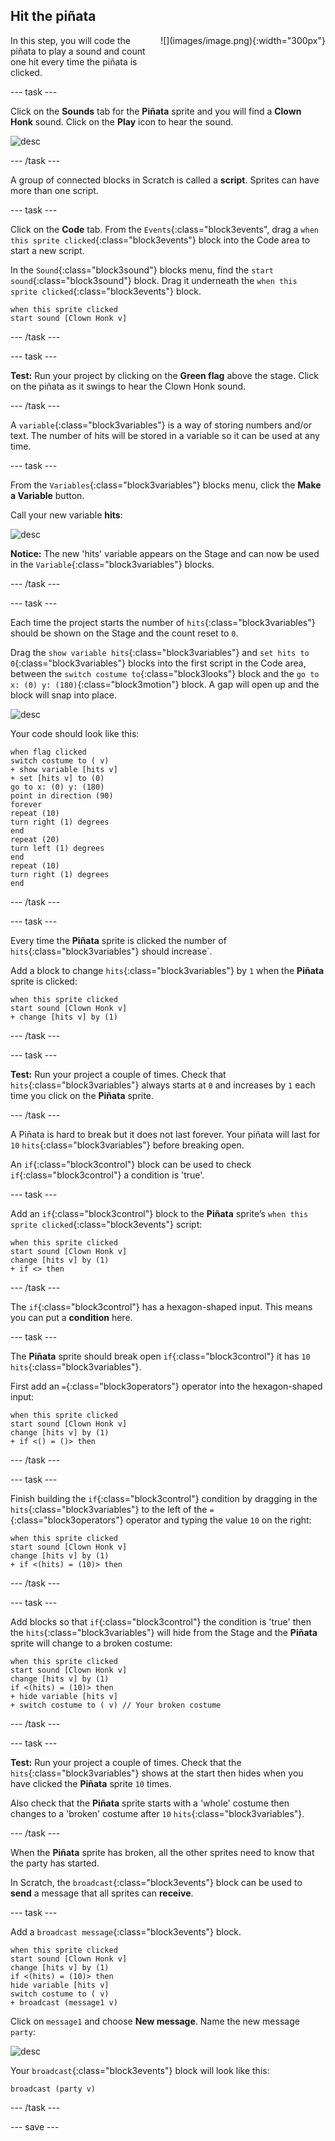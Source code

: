 ## Hit the piñata

<div style="display: flex; flex-wrap: wrap">
<div style="flex-basis: 200px; flex-grow: 1; margin-right: 15px;">
In this step, you will code the piñata to play a sound and count one hit every time the piñata is clicked.
</div>
<div>
![](images/image.png){:width="300px"}
</div>
</div>

--- task ---

Click on the **Sounds** tab for the **Piñata** sprite and you will find a **Clown Honk** sound. Click on the **Play** icon to hear the sound.

![desc](images/play-sound.png)

--- /task ---

A group of connected blocks in Scratch is called a **script**. Sprites can have more than one script.

--- task ---

Click on the **Code** tab. From the `Events`{:class="block3events", drag a `when this sprite clicked`{:class="block3events"} block into the Code area to start a new script. 

In the `Sound`{:class="block3sound"} blocks menu, find the `start sound`{:class="block3sound"} block. Drag it underneath the `when this sprite clicked`{:class="block3events"} block. 

```blocks3
when this sprite clicked
start sound [Clown Honk v]
```

--- /task ---

--- task ---

**Test:** Run your project by clicking on the **Green flag** above the stage. Click on the piñata as it swings to hear the Clown Honk sound. 

--- /task ---

A `variable`{:class="block3variables"} is a way of storing numbers and/or text. The number of hits will be stored in a variable so it can be used at any time.

--- task ---

From the `Variables`{:class="block3variables"} blocks menu, click the **Make a Variable** button.

Call your new variable **hits**:

![desc](images/new-variable.png)

**Notice:** The new 'hits' variable appears on the Stage and can now be used in the `Variable`{:class="block3variables"} blocks.

--- /task ---

--- task ---

Each time the project starts the number of `hits`{:class="block3variables"} should be shown on the Stage and the count reset to `0`.

Drag the `show variable hits`{:class="block3variables"} and `set hits to 0`{:class="block3variables"} blocks into the first script in the Code area, between the `switch costume to`{:class="block3looks"} block and the `go to x: (0) y: (180)`{:class="block3motion"} block. A gap will open up and the block will snap into place.

![desc](images/inserting-code.gif)

Your code should look like this:

```blocks3
when flag clicked
switch costume to ( v)
+ show variable [hits v]
+ set [hits v] to (0)
go to x: (0) y: (180)
point in direction (90)
forever
repeat (10)
turn right (1) degrees
end
repeat (20)
turn left (1) degrees
end
repeat (10)
turn right (1) degrees
end
```

--- /task ---

--- task ---

Every time the **Piñata** sprite is clicked the number of `hits`{:class="block3variables"} should increase`.

Add a block to change `hits`{:class="block3variables"} by `1` when the **Piñata** sprite is clicked:

```blocks3
when this sprite clicked
start sound [Clown Honk v]
+ change [hits v] by (1)
```

--- /task ---

--- task ---

**Test:** Run your project a couple of times. Check that `hits`{:class="block3variables"} always starts at `0` and increases by `1` each time you click on the **Piñata** sprite.

--- /task ---

A Piñata is hard to break but it does not last forever. Your piñata will last for `10` `hits`{:class="block3variables"} before breaking open.

An `if`{:class="block3control"} block can be used to check `if`{:class="block3control"} a condition is 'true'. 

--- task ---

Add an `if`{:class="block3control"} block to the **Piñata** sprite’s `when this sprite clicked`{:class="block3events"} script:

```blocks3
when this sprite clicked
start sound [Clown Honk v]
change [hits v] by (1)
+ if <> then
```

--- /task ---

The `if`{:class="block3control"} has a hexagon-shaped input. This means you can put a **condition** here.

--- task ---

The **Piñata** sprite should break open `if`{:class="block3control"} it has `10` `hits`{:class="block3variables"}.

First add an `=`{:class="block3operators"} operator into the hexagon-shaped input:

```blocks3
when this sprite clicked
start sound [Clown Honk v]
change [hits v] by (1)
+ if <() = ()> then
```

--- /task ---

--- task ---

Finish building the  `if`{:class="block3control"} condition by dragging in the `hits`{:class="block3variables"} to the left of the `=`{:class="block3operators"} operator and typing the value `10` on the right:

```blocks3
when this sprite clicked
start sound [Clown Honk v]
change [hits v] by (1)
+ if <(hits) = (10)> then
```

--- /task ---

--- task ---

Add blocks so that `if`{:class="block3control"} the condition is 'true' then the `hits`{:class="block3variables"} will hide from the Stage and the **Piñata** sprite will change to a broken costume:

```blocks3
when this sprite clicked
start sound [Clown Honk v]
change [hits v] by (1)
if <(hits) = (10)> then
+ hide variable [hits v]
+ switch costume to ( v) // Your broken costume
```

--- /task ---

--- task ---

**Test:** Run your project a couple of times. Check that the `hits`{:class="block3variables"} shows at the start then hides when you have clicked the **Piñata** sprite `10` times. 

Also check that the **Piñata** sprite starts with a 'whole' costume then changes to a 'broken' costume after `10` `hits`{:class="block3variables"}.  

--- /task ---

When the **Piñata** sprite has broken, all the other sprites need to know that the party has started.

In Scratch, the `broadcast`{:class="block3events"} block can be used to **send** a message that all sprites can **receive**.

--- task ---

Add a `broadcast message`{:class="block3events"} block.

```blocks3
when this sprite clicked
start sound [Clown Honk v]
change [hits v] by (1)
if <(hits) = (10)> then
hide variable [hits v]
switch costume to ( v)
+ broadcast (message1 v)
```

 Click on `message1` and choose **New message**. Name the new message `party`:

![desc](images/new-message.png)

Your `broadcast`{:class="block3events"} block will look like this:

```blocks3
broadcast (party v)
```

--- /task ---

--- save ---
